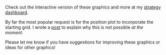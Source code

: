 Check out the interactive version of these graphics and more at my [strategy dashboard](https://armchair-strategist.dev/).

By far the most popular request is for the position plot to incorporate the starting grid. I wrote a [post](https://www.reddit.com/user/FCBStar-of-the-South/comments/1jifcui/why_race_starting_positions_cannot_be_determined) to explain why this is not possible *at the moment*.

Please let me know if you have suggestions for improving these graphics or ideas for other graphics!